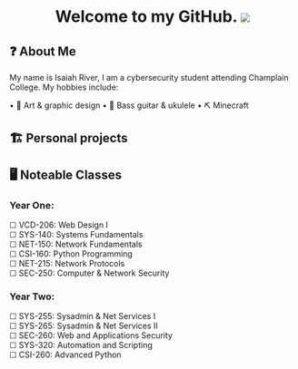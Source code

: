 <!-- Title -->
<h1 align="center"; >
  Welcome to my GitHub. <img src="https://i.imgur.com/Xn95Tdh.png";>
</h1>

<!-- About Me -->
<h2>
  ❓ About Me
</h2>

<p>
  My name is Isaiah River, I am a cybersecurity student attending Champlain College. My hobbies include:
</p>
  • 🎨 Art & graphic design
  • 🎵 Bass guitar & ukulele
  • ⛏️ Minecraft


<!-- Personal Projects -->
<h2>
  🏗️ Personal projects
</h2>

<!-- Noteable Classes -->
<h2>
  🖥️ Noteable Classes
</h2>

<h3>Year One:</h3>
<p>
☐ VCD-206: Web Design I </br>
☐ SYS-140: Systems Fundamentals </br>
☐ NET-150: Network Fundamentals </br>
☐ CSI-160: Python Programming </br>
☐ NET-215: Network Protocols </br>
☐ SEC-250: Computer & Network Security </br>
</p>

<h3>Year Two:</h3>

☐ SYS-255: Sysadmin & Net Services I </br>
☐ SYS-265: Sysadmin & Net Services II </br>
☐ SEC-260: Web and Applications Security </br>
☐ SYS-320: Automation and Scripting </br>
☐ CSI-260: Advanced Python </br>
